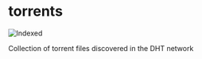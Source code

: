 torrents 
========
![Indexed](https://img.shields.io/badge/indexed-183072-blue)

Collection of torrent files discovered in the DHT network
